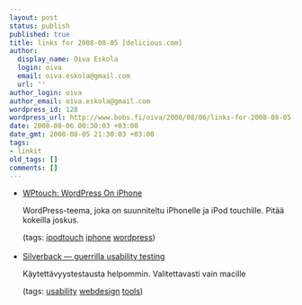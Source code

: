 ```yaml
---
layout: post
status: publish
published: true
title: links for 2008-08-05 [delicious.com]
author:
  display_name: Oiva Eskola
  login: oiva
  email: oiva.eskola@gmail.com
  url: ''
author_login: oiva
author_email: oiva.eskola@gmail.com
wordpress_id: 128
wordpress_url: http://www.bobs.fi/oiva/2008/08/06/links-for-2008-08-05-deliciouscom/
date: 2008-08-06 00:30:03 +03:00
date_gmt: 2008-08-05 21:30:03 +03:00
tags:
- linkit
old_tags: []
comments: []
---
```

<ul class="delicious">
<li>
<div class="delicious-link"><a href="http://www.bravenewcode.com/wptouch/">WPtouch: WordPress On iPhone</a></div></p>
<div class="delicious-extended">WordPress-teema, joka on suunniteltu iPhonelle ja iPod touchille. Pitää kokeilla joskus.</div></p>
<div class="delicious-tags">(tags: <a href="http://delicious.com/oiva/ipodtouch">ipodtouch</a> <a href="http://delicious.com/oiva/iphone">iphone</a> <a href="http://delicious.com/oiva/wordpress">wordpress</a>)</div><br />
            </li>
<li>
<div class="delicious-link"><a href="http://silverbackapp.com/">Silverback &mdash; guerrilla usability testing</a></div></p>
<div class="delicious-extended">Käytettävyystestausta helpommin. Valitettavasti vain macille</div></p>
<div class="delicious-tags">(tags: <a href="http://delicious.com/oiva/usability">usability</a> <a href="http://delicious.com/oiva/webdesign">webdesign</a> <a href="http://delicious.com/oiva/tools">tools</a>)</div><br />
            </li></ul>
